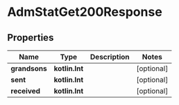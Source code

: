 
# AdmStatGet200Response

## Properties
Name | Type | Description | Notes
------------ | ------------- | ------------- | -------------
**grandsons** | **kotlin.Int** |  |  [optional]
**sent** | **kotlin.Int** |  |  [optional]
**received** | **kotlin.Int** |  |  [optional]



